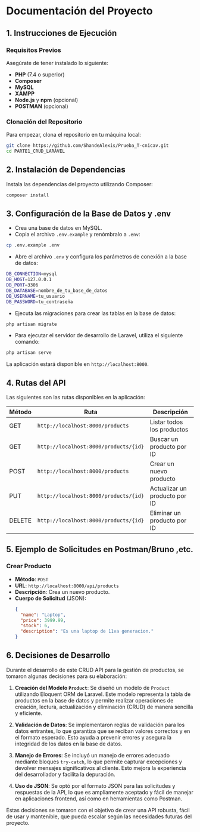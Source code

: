 
# Documentación del Proyecto

## 1. Instrucciones de Ejecución

### Requisitos Previos
Asegúrate de tener instalado lo siguiente:

- **PHP** (7.4 o superior)
- **Composer**
- **MySQL**
- **XAMPP**
- **Node.js** y **npm** (opcional)
- **POSTMAN** (opcional)

### Clonación del Repositorio

Para empezar, clona el repositorio en tu máquina local:
```bash
git clone https://github.com/ShandeAlexis/Prueba_T-cnicav.git
cd PARTE1_CRUD_LARAVEL 
```
## 2.  Instalación de Dependencias
Instala las dependencias del proyecto utilizando Composer:
```bash
composer install
```
## 3.  Configuración de la Base de Datos y .env

 - Crea una base de datos en MySQL.
 - Copia el archivo `.env.example` y renómbralo a `.env`:
 ```bash
cp .env.example .env
```
 - Abre el archivo `.env` y configura los parámetros de conexión a la base de datos:
```bash
DB_CONNECTION=mysql
DB_HOST=127.0.0.1
DB_PORT=3306
DB_DATABASE=nombre_de_tu_base_de_datos
DB_USERNAME=tu_usuario
DB_PASSWORD=tu_contraseña
```
 - Ejecuta las migraciones para crear las tablas en la base de datos:
  ```bash
php artisan migrate
```
 - Para ejecutar el servidor de desarrollo de Laravel, utiliza el siguiente comando:
  ```bash
php artisan serve
```
La aplicación estará disponible en `http://localhost:8000`.

## 4. Rutas del API
Las siguientes son las rutas disponibles en la aplicación:

| Método | Ruta                     | Descripción                          |
|--------|--------------------------|--------------------------------------|
| GET    | `http://localhost:8000/products`              | Listar todos los productos           |
| GET    | `http://localhost:8000/products/{id}`         | Buscar un producto por ID            |
| POST   | `http://localhost:8000/products`              | Crear un nuevo producto              |
| PUT    | `http://localhost:8000/products/{id}`         | Actualizar un producto por ID        |
| DELETE | `http://localhost:8000/products/{id}`         | Eliminar un producto por ID          |

## 5. Ejemplo de Solicitudes en Postman/Bruno ,etc.

### Crear Producto
- **Método**: `POST`
- **URL**: `http://localhost:8000/api/products`
- **Descripción**: Crea un nuevo producto.
- **Cuerpo de Solicitud** (JSON):
  ```json
  {
    "name": "Laptop",
    "price": 3999.99,
    "stock": 6,
    "description": "Es una laptop de 11va generacion."
  }
## 6. Decisiones de Desarrollo

Durante el desarrollo de este CRUD API para la gestión de productos, se tomaron algunas decisiones para su elaboración:

1. **Creación del Modelo `Product`**: Se diseñó un modelo de `Product` utilizando Eloquent ORM de Laravel. Este modelo representa la tabla de productos en la base de datos y permite realizar operaciones de creación, lectura, actualización y eliminación (CRUD) de manera sencilla y eficiente.

2. **Validación de Datos**: Se implementaron reglas de validación para los datos entrantes, lo que garantiza que se reciban valores correctos y en el formato esperado. Esto ayuda a prevenir errores y asegura la integridad de los datos en la base de datos.

3. **Manejo de Errores**: Se incluyó un manejo de errores adecuado mediante bloques `try-catch`, lo que permite capturar excepciones y devolver mensajes significativos al cliente. Esto mejora la experiencia del desarrollador y facilita la depuración.

4. **Uso de JSON**: Se optó por el formato JSON para las solicitudes y respuestas de la API, lo que es ampliamente aceptado y fácil de manejar en aplicaciones frontend, así como en herramientas como Postman.

Estas decisiones se tomaron con el objetivo de crear una API robusta, fácil de usar y mantenible, que pueda escalar según las necesidades futuras del proyecto.
